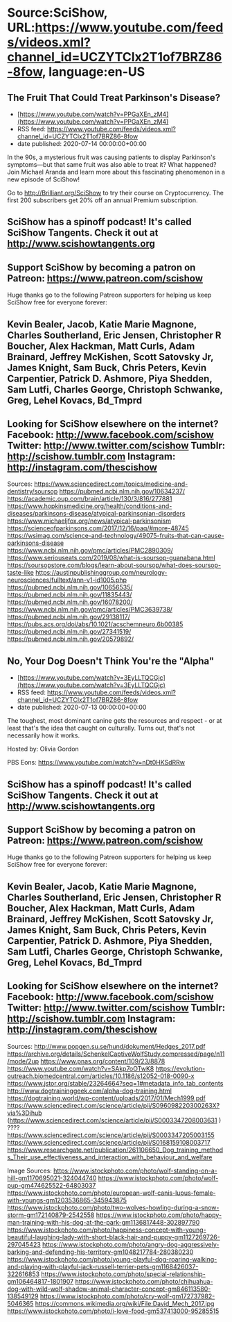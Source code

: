 # Source:SciShow, URL:https://www.youtube.com/feeds/videos.xml?channel_id=UCZYTClx2T1of7BRZ86-8fow, language:en-US

## The Fruit That Could Treat Parkinson's Disease?
 - [https://www.youtube.com/watch?v=PPGaXEn_zM4](https://www.youtube.com/watch?v=PPGaXEn_zM4)
 - RSS feed: https://www.youtube.com/feeds/videos.xml?channel_id=UCZYTClx2T1of7BRZ86-8fow
 - date published: 2020-07-14 00:00:00+00:00

In the 90s, a mysterious fruit was causing patients to display Parkinson's symptoms—but that same fruit was also able to treat it? What happened? Join Michael Aranda and learn more about this fascinating phenomenon in a new episode of SciShow!

Go to http://Brilliant.org/SciShow to try their course on Cryptocurrency. The first 200 subscribers get 20% off an annual Premium subscription.

SciShow has a spinoff podcast! It's called SciShow Tangents. Check it out at http://www.scishowtangents.org
----------
Support SciShow by becoming a patron on Patreon: https://www.patreon.com/scishow
----------
Huge thanks go to the following Patreon supporters for helping us keep SciShow free for everyone forever:

Kevin Bealer, Jacob, Katie Marie Magnone, Charles Southerland, Eric Jensen, Christopher R Boucher, Alex Hackman, Matt Curls, Adam Brainard, Jeffrey McKishen, Scott Satovsky Jr, James Knight, Sam Buck, Chris Peters, Kevin Carpentier, Patrick D. Ashmore, Piya Shedden, Sam Lutfi, Charles George, Christoph Schwanke, Greg, Lehel Kovacs, Bd_Tmprd
----------
Looking for SciShow elsewhere on the internet?
Facebook: http://www.facebook.com/scishow
Twitter: http://www.twitter.com/scishow
Tumblr: http://scishow.tumblr.com
Instagram: http://instagram.com/thescishow
----------
Sources:
https://www.sciencedirect.com/topics/medicine-and-dentistry/soursop
https://pubmed.ncbi.nlm.nih.gov/10634237/
https://academic.oup.com/brain/article/130/3/816/277881
https://www.hopkinsmedicine.org/health/conditions-and-diseases/parkinsons-disease/atypical-parkinsonian-disorders
https://www.michaeljfox.org/news/atypical-parkinsonism
https://scienceofparkinsons.com/2017/12/16/paq/#more-48745
https://wsimag.com/science-and-technology/49075-fruits-that-can-cause-parkinsons-disease
https://www.ncbi.nlm.nih.gov/pmc/articles/PMC2890309/
https://www.seriouseats.com/2019/08/what-is-soursop-guanabana.html
https://soursopstore.com/blogs/learn-about-soursop/what-does-soursop-taste-like
https://austinpublishinggroup.com/neurology-neurosciences/fulltext/ann-v1-id1005.php
https://pubmed.ncbi.nlm.nih.gov/10656535/
https://pubmed.ncbi.nlm.nih.gov/11835443/
https://pubmed.ncbi.nlm.nih.gov/16078200/
https://www.ncbi.nlm.nih.gov/pmc/articles/PMC3639738/
https://pubmed.ncbi.nlm.nih.gov/29138117/
https://pubs.acs.org/doi/abs/10.1021/acschemneuro.6b00385
https://pubmed.ncbi.nlm.nih.gov/27341519/
https://pubmed.ncbi.nlm.nih.gov/20579892/

## No, Your Dog Doesn't Think You're the "Alpha"
 - [https://www.youtube.com/watch?v=3EyLLTQCGjc](https://www.youtube.com/watch?v=3EyLLTQCGjc)
 - RSS feed: https://www.youtube.com/feeds/videos.xml?channel_id=UCZYTClx2T1of7BRZ86-8fow
 - date published: 2020-07-13 00:00:00+00:00

The toughest, most dominant canine gets the resources and respect - or at least that's the idea that caught on culturally. Turns out, that's not necessarily how it works.

Hosted by: Olivia Gordon

PBS Eons: https://www.youtube.com/watch?v=nDt0HKSdRRw

SciShow has a spinoff podcast! It's called SciShow Tangents. Check it out at http://www.scishowtangents.org
----------
Support SciShow by becoming a patron on Patreon: https://www.patreon.com/scishow
----------
Huge thanks go to the following Patreon supporters for helping us keep SciShow free for everyone forever:

Kevin Bealer, Jacob, Katie Marie Magnone, Charles Southerland, Eric Jensen, Christopher R Boucher, Alex Hackman, Matt Curls, Adam Brainard, Jeffrey McKishen, Scott Satovsky Jr, James Knight, Sam Buck, Chris Peters, Kevin Carpentier, Patrick D. Ashmore, Piya Shedden, Sam Lutfi, Charles George, Christoph Schwanke, Greg, Lehel Kovacs, Bd_Tmprd
----------
Looking for SciShow elsewhere on the internet?
Facebook: http://www.facebook.com/scishow
Twitter: http://www.twitter.com/scishow
Tumblr: http://scishow.tumblr.com
Instagram: http://instagram.com/thescishow
----------
Sources:
http://www.popgen.su.se/hund/dokument/Hedges_2017.pdf
https://archive.org/details/SchenkelCaptiveWolfStudy.compressed/page/n11/mode/2up
https://www.pnas.org/content/109/23/8878
https://www.youtube.com/watch?v=SAkp7oOTwK8
https://evolution-outreach.biomedcentral.com/articles/10.1186/s12052-018-0090-x
https://www.jstor.org/stable/23264664?seq=1#metadata_info_tab_contents
http://www.dogtraininggeek.com/alpha-dog-training.html
https://dogtraining.world/wp-content/uploads/2017/01/Mech1999.pdf
https://www.sciencedirect.com/science/article/pii/S096098220300263X?via%3Dihub
(https://www.sciencedirect.com/science/article/pii/S0003347208003631 ) ????
https://www.sciencedirect.com/science/article/pii/S0003347205003155
https://www.sciencedirect.com/science/article/pii/S0168159108003717
https://www.researchgate.net/publication/261106650_Dog_training_methods_Their_use_effectiveness_and_interaction_with_behaviour_and_welfare

Image Sources:
https://www.istockphoto.com/photo/wolf-standing-on-a-hill-gm1170695021-324044740
https://www.istockphoto.com/photo/wolf-pup-gm474625522-64803037
https://www.istockphoto.com/photo/european-wolf-canis-lupus-female-with-youngs-gm1203536865-345943875
https://www.istockphoto.com/photo/two-wolves-howling-during-a-snow-storm-gm172140879-2542558
https://www.istockphoto.com/photo/happy-man-training-with-his-dog-at-the-park-gm1136817448-302897790
https://www.istockphoto.com/photo/happiness-concept-with-young-beautiful-laughing-lady-with-short-black-hair-and-puppy-gm1127269726-297045423
https://www.istockphoto.com/photo/angry-dog-aggressively-barking-and-defending-his-territory-gm1048217784-280380230
https://www.istockphoto.com/photo/young-playful-dog-roaring-walking-and-playing-with-playful-jack-russell-terrier-pets-gm1168426037-322616853
https://www.istockphoto.com/photo/special-relationship-gm106464817-1801907
https://www.istockphoto.com/photo/chihuahua-dog-with-wild-wolf-shadow-animal-character-concept-gm846113580-138549129
https://www.istockphoto.com/photo/cry-wolf-gm172737982-5046365
https://commons.wikimedia.org/wiki/File:David_Mech_2017.jpg
https://www.istockphoto.com/photo/i-love-food-gm537413000-95285515

